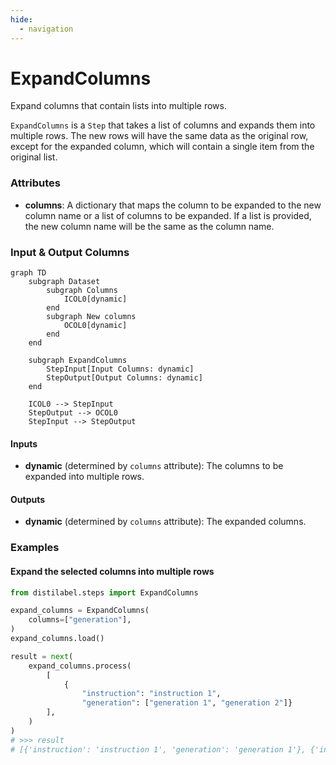 ```yaml
---
hide:
  - navigation
---
```

# ExpandColumns

Expand columns that contain lists into multiple rows.



`ExpandColumns` is a `Step` that takes a list of columns and expands them into multiple
    rows. The new rows will have the same data as the original row, except for the expanded
    column, which will contain a single item from the original list.





### Attributes

- **columns**: A dictionary that maps the column to be expanded to the new column name  or a list of columns to be expanded. If a list is provided, the new column name  will be the same as the column name.





### Input & Output Columns

``` mermaid
graph TD
	subgraph Dataset
		subgraph Columns
			ICOL0[dynamic]
		end
		subgraph New columns
			OCOL0[dynamic]
		end
	end

	subgraph ExpandColumns
		StepInput[Input Columns: dynamic]
		StepOutput[Output Columns: dynamic]
	end

	ICOL0 --> StepInput
	StepOutput --> OCOL0
	StepInput --> StepOutput

```


#### Inputs


- **dynamic** (determined by `columns` attribute): The columns to be expanded into  multiple rows.




#### Outputs


- **dynamic** (determined by `columns` attribute): The expanded columns.





### Examples


#### Expand the selected columns into multiple rows
```python
from distilabel.steps import ExpandColumns

expand_columns = ExpandColumns(
    columns=["generation"],
)
expand_columns.load()

result = next(
    expand_columns.process(
        [
            {
                "instruction": "instruction 1",
                "generation": ["generation 1", "generation 2"]}
        ],
    )
)
# >>> result
# [{'instruction': 'instruction 1', 'generation': 'generation 1'}, {'instruction': 'instruction 1', 'generation': 'generation 2'}]
```




